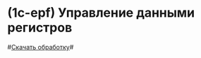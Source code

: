 # (1c-epf) Управление данными регистров #

#[Скачать обработку](https://bitbucket.org/st1vo/1c-epf-upravlenie-dannymi-registrov/raw/8686f24b83d25c569bd9e321ee235a95360c8d6b/%D0%A3%D0%BF%D1%80%D0%B0%D0%B2%D0%BB%D0%B5%D0%BD%D0%B8%D0%B5%D0%94%D0%B0%D0%BD%D0%BD%D1%8B%D0%BC%D0%B8%D0%A0%D0%B5%D0%B3%D0%B8%D1%81%D1%82%D1%80%D0%BE%D0%B2.epf)#
